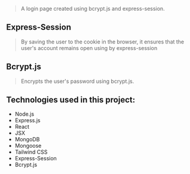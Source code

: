 > A login page created using bcrypt.js and express-session.

## Express-Session
> By saving the user to the cookie in the browser, it ensures that the user's account remains open using by express-session

## Bcrypt.js
> Encrypts the user's password using bcrypt.js.

## Technologies used in this project:
- Node.js
- Express.js
- React
- JSX
- MongoDB
- Mongoose
- Tailwind CSS
- Express-Session
- Bcrypt.js
